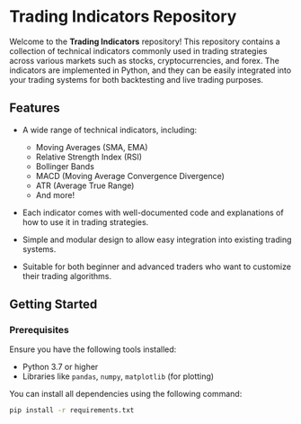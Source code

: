 # Trading Indicators Repository

Welcome to the **Trading Indicators** repository! This repository contains a collection of technical indicators commonly used in trading strategies across various markets such as stocks, cryptocurrencies, and forex. The indicators are implemented in Python, and they can be easily integrated into your trading systems for both backtesting and live trading purposes.

## Features

- A wide range of technical indicators, including:
  - Moving Averages (SMA, EMA)
  - Relative Strength Index (RSI)
  - Bollinger Bands
  - MACD (Moving Average Convergence Divergence)
  - ATR (Average True Range)
  - And more!
  
- Each indicator comes with well-documented code and explanations of how to use it in trading strategies.
- Simple and modular design to allow easy integration into existing trading systems.
- Suitable for both beginner and advanced traders who want to customize their trading algorithms.

## Getting Started

### Prerequisites

Ensure you have the following tools installed:

- Python 3.7 or higher
- Libraries like `pandas`, `numpy`, `matplotlib` (for plotting)

You can install all dependencies using the following command:

```bash
pip install -r requirements.txt
